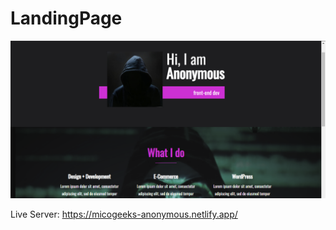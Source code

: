 # LandingPage
![Design preview for the landing page ](./img/anonymous.png)

Live Server: https://micogeeks-anonymous.netlify.app/
